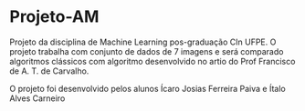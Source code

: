 # Projeto-AM

Projeto da disciplina de Machine Learning pos-graduação CIn UFPE. O projeto trabalha com conjunto de dados de 7 imagens e será comparado algoritmos clássicos com algoritmo desenvolvido no artio do Prof Francisco de A. T. de Carvalho.

O projeto foi desenvolvido pelos alunos Ícaro Josias Ferreira Paiva e Ítalo Alves Carneiro
